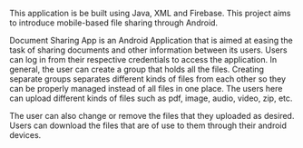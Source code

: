 This application is be built using Java, XML and Firebase. This project aims to introduce mobile-based file sharing through Android.

Document Sharing App is an Android Application that is aimed at easing the task of sharing documents and other information between its users. Users can log in from their respective credentials to access the application.
In general, the user can create a group that holds all the files. Creating separate groups separates different kinds of files from each other so they can be properly managed instead of all files in one place. The users here can upload different kinds of files such as pdf, image, audio, video, zip, etc. 

The user can also change or remove the files that they uploaded as desired. Users can download the files that are of use to them through their android devices.
